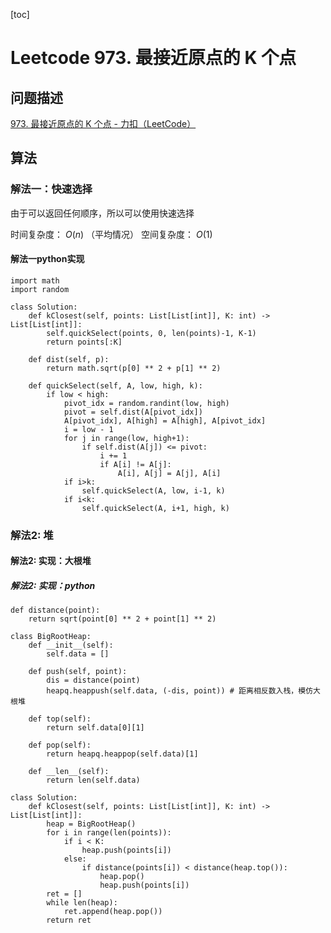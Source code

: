 
[toc]

# Leetcode 973. 最接近原点的 K 个点

## 问题描述

[973. 最接近原点的 K 个点 - 力扣（LeetCode）](https://leetcode-cn.com/problems/k-closest-points-to-origin/submissions/)

## 算法

### 解法一：快速选择

由于可以返回任何顺序，所以可以使用快速选择

时间复杂度： $O(n)$ （平均情况）
空间复杂度： $O(1)$

#### 解法一python实现

```
import math
import random

class Solution:
    def kClosest(self, points: List[List[int]], K: int) -> List[List[int]]:
        self.quickSelect(points, 0, len(points)-1, K-1)
        return points[:K]

    def dist(self, p):
        return math.sqrt(p[0] ** 2 + p[1] ** 2)
        
    def quickSelect(self, A, low, high, k):
        if low < high:
            pivot_idx = random.randint(low, high)
            pivot = self.dist(A[pivot_idx])
            A[pivot_idx], A[high] = A[high], A[pivot_idx]
            i = low - 1
            for j in range(low, high+1):
                if self.dist(A[j]) <= pivot:
                    i += 1
                    if A[i] != A[j]:
                        A[i], A[j] = A[j], A[i]
            if i>k: 
                self.quickSelect(A, low, i-1, k)
            if i<k: 
                self.quickSelect(A, i+1, high, k)
```

### 解法2: 堆

#### 解法2: 实现：大根堆

##### 解法2: 实现：python

```
def distance(point):
    return sqrt(point[0] ** 2 + point[1] ** 2)
    
class BigRootHeap:
    def __init__(self):
        self.data = []
    
    def push(self, point):
        dis = distance(point)
        heapq.heappush(self.data, (-dis, point)) # 距离相反数入栈，模仿大根堆

    def top(self):
        return self.data[0][1]

    def pop(self):
        return heapq.heappop(self.data)[1]
    
    def __len__(self):
        return len(self.data)

class Solution:
    def kClosest(self, points: List[List[int]], K: int) -> List[List[int]]:
        heap = BigRootHeap()
        for i in range(len(points)):
            if i < K:
                heap.push(points[i])
            else:
                if distance(points[i]) < distance(heap.top()):
                    heap.pop()
                    heap.push(points[i])
        ret = []
        while len(heap):
            ret.append(heap.pop())
        return ret
```

